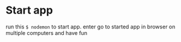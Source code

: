 # Start app

run this `$ nodemon` to start app.
enter go to started app in browser on multiple computers and have fun
